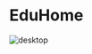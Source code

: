 # EduHome

![desktop](https://user-images.githubusercontent.com/107650111/183434983-f157d023-9ae7-4691-a78f-3ea28753e1ee.png)
